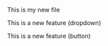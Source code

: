 This is my new file 
<p>This is a new feature  (dropdown)<p>
<p>This is a new feature (button) <p>

